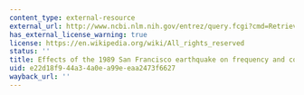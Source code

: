 ```yaml
---
content_type: external-resource
external_url: http://www.ncbi.nlm.nih.gov/entrez/query.fcgi?cmd=Retrieve&db=PubMed&dopt=Citation&list_uids=1583211
has_external_license_warning: true
license: https://en.wikipedia.org/wiki/All_rights_reserved
status: ''
title: Effects of the 1989 San Francisco earthquake on frequency and content of nightmares
uid: e22d18f9-44a3-4a0e-a99e-eaa2473f6627
wayback_url: ''
---
```

